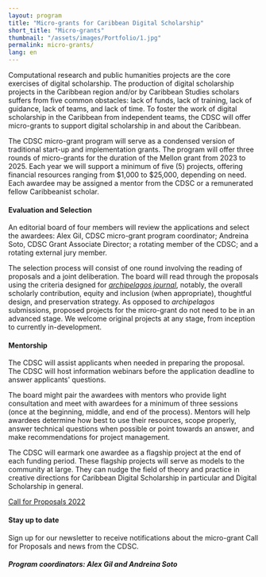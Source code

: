 ```yaml
---
layout: program
title: "Micro-grants for Caribbean Digital Scholarship"
short_title: "Micro-grants"
thumbnail: "/assets/images/Portfolio/1.jpg"
permalink: micro-grants/
lang: en
---
```


<div class="portfolio-details">
     <p>Computational research and public humanities projects are the core exercises of digital scholarship. The production of digital scholarship projects in the Caribbean region and/or by Caribbean Studies scholars suffers from five common obstacles: lack of funds, lack of training, lack of guidance, lack of teams, and lack of time. To foster the work of digital scholarship in the Caribbean from independent teams, the CDSC will offer micro-grants to support digital scholarship in and about the Caribbean.</p>
    <p>The CDSC micro-grant program will serve as a condensed version of traditional start-up and implementation grants. The program will offer three rounds of micro-grants for the duration of the Mellon grant from 2023 to 2025. Each year we will support a minimum of five (5) projects, offering financial resources ranging from $1,000 to $25,000, depending on need. Each awardee may be assigned a mentor from the CDSC or a remunerated fellow Caribbeanist scholar.</p> 
    <h4>Evaluation and Selection</h4>
    <p>An editorial board of four members will review the applications and select the awardees: Alex Gil, CDSC micro-grant program coordinator; Andreina Soto, CDSC Grant Associate Director; a rotating member of the CDSC; and a rotating external jury member.</p>
    <p>The selection process will consist of one round involving the reading of proposals and a joint deliberation. The board will read through the proposals using the criteria designed for <a href="https://archipelagosjournal.org/reviewers.html" target="_blank"><em>archipelagos journal</em></a>, notably, the overall scholarly contribution, equity and inclusion (when appropriate), thoughtful design, and preservation strategy. As opposed to <em>archipelagos</em> submissions, proposed projects for the micro-grant do not need to be in an advanced stage. We welcome original projects at any stage, from inception to currently in-development.</p>
    <h4>Mentorship</h4>
    <p>The CDSC will assist applicants when needed in preparing the proposal. The CDSC will host information webinars before the application deadline to answer applicants' questions.</p>
    <p>The board might pair the awardees with mentors who provide light consultation and meet with awardees for a minimum of three sessions (once at the beginning, middle, and end of the process). Mentors will help awardees determine how best to use their resources, scope properly, answer technical questions when possible or point towards an answer, and make recommendations for project management.</p>
    <p> The CDSC will earmark one awardee as a flagship project at the end of each funding period. These flagship projects will serve as models to the community at large. They can nudge the field of theory and practice in creative directions for Caribbean Digital Scholarship in particular and Digital Scholarship in general.</p>
    <div class="project-demo-btn">
        <a class="btn project-btn" href="{{site.baseurl}}/micro-grants/cfp2022/">Call for Proposals 2022</a>
    </div>
    <h4>Stay up to date</h4>
    <p>Sign up for our newsletter to receive notifications about the micro-grant Call for Proposals and news from the CDSC.</p>
    <h5>Program coordinators: Alex Gil and Andreina Soto</h5>
</div>

